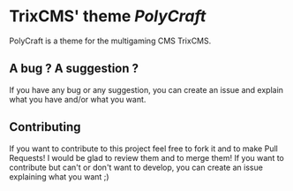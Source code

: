 # TrixCMS' theme *PolyCraft*
PolyCraft is a theme for the multigaming CMS TrixCMS.

## A bug ? A suggestion ?
If you have any bug or any suggestion, you can create an issue and explain what you have and/or what you want.


## Contributing
If you want to contribute to this project feel free to fork it and to make Pull Requests! I would be glad to review them and to merge them! If you want to contribute but can't or don't want to develop, you can create an issue explaining what you want ;)
